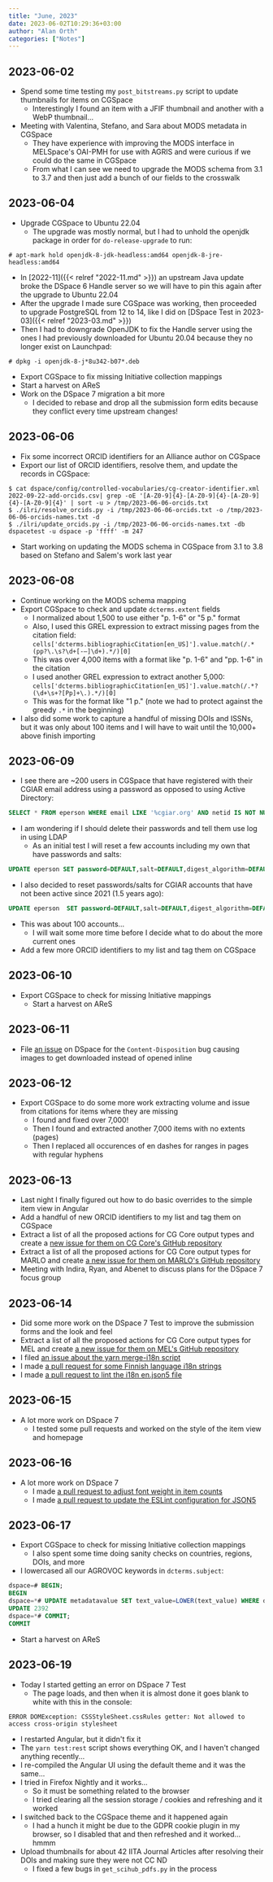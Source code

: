 ```yaml
---
title: "June, 2023"
date: 2023-06-02T10:29:36+03:00
author: "Alan Orth"
categories: ["Notes"]
---
```


## 2023-06-02

- Spend some time testing my `post_bitstreams.py` script to update thumbnails for items on CGSpace
  - Interestingly I found an item with a JFIF thumbnail and another with a WebP thumbnail...
- Meeting with Valentina, Stefano, and Sara about MODS metadata in CGSpace
  - They have experience with improving the MODS interface in MELSpace's OAI-PMH for use with AGRIS and were curious if we could do the same in CGSpace
  - From what I can see we need to upgrade the MODS schema from 3.1 to 3.7 and then just add a bunch of our fields to the crosswalk

<!--more-->

## 2023-06-04

- Upgrade CGSpace to Ubuntu 22.04
  - The upgrade was mostly normal, but I had to unhold the openjdk package in order for `do-release-upgrade` to run:

```console
# apt-mark hold openjdk-8-jdk-headless:amd64 openjdk-8-jre-headless:amd64
```

- In [2022-11]({{< relref "2022-11.md" >}}) an upstream Java update broke the DSpace 6 Handle server so we will have to pin this again after the upgrade to Ubuntu 22.04
- After the upgrade I made sure CGSpace was working, then proceeded to upgrade PostgreSQL from 12 to 14, like I did on [DSpace Test in 2023-03]({{< relref "2023-03.md" >}})
- Then I had to downgrade OpenJDK to fix the Handle server using the ones I had previously downloaded for Ubuntu 20.04 because they no longer exist on Launchpad:

```console
# dpkg -i openjdk-8-j*8u342-b07*.deb
```

- Export CGSpace to fix missing Initiative collection mappings
- Start a harvest on AReS
- Work on the DSpace 7 migration a bit more
  - I decided to rebase and drop all the submission form edits because they conflict every time upstream changes!

## 2023-06-06

- Fix some incorrect ORCID identifiers for an Alliance author on CGSpace
- Export our list of ORCID identifiers, resolve them, and update the records in CGSpace:

```console
$ cat dspace/config/controlled-vocabularies/cg-creator-identifier.xml 2022-09-22-add-orcids.csv| grep -oE '[A-Z0-9]{4}-[A-Z0-9]{4}-[A-Z0-9]{4}-[A-Z0-9]{4}' | sort -u > /tmp/2023-06-06-orcids.txt
$ ./ilri/resolve_orcids.py -i /tmp/2023-06-06-orcids.txt -o /tmp/2023-06-06-orcids-names.txt -d
$ ./ilri/update_orcids.py -i /tmp/2023-06-06-orcids-names.txt -db dspacetest -u dspace -p 'ffff' -m 247
```

- Start working on updating the MODS schema in CGSpace from 3.1 to 3.8 based on Stefano and Salem's work last year

## 2023-06-08

- Continue working on the MODS schema mapping
- Export CGSpace to check and update `dcterms.extent` fields
  - I normalized about 1,500 to use either "p. 1-6" or "5 p." format
  - Also, I used this GREL expression to extract missing pages from the citation field: `cells['dcterms.bibliographicCitation[en_US]'].value.match(/.*(pp?\.\s?\d+[-–]\d+).*/)[0]`
  - This was over 4,000 items with a format like "p. 1-6" and "pp. 1-6" in the citation
  - I used another GREL expression to extract another 5,000: `cells['dcterms.bibliographicCitation[en_US]'].value.match(/.*?(\d+\s+?[Pp]+\.).*/)[0]`
  - This was for the format like "1 p." (note we had to protect against the greedy `.*` in the beginning)
- I also did some work to capture a handful of missing DOIs and ISSNs, but it was only about 100 items and I will have to wait until the 10,000+ above finish importing

## 2023-06-09

- I see there are ~200 users in CGSpace that have registered with their CGIAR email address using a password as opposed to using Active Directory:

```sql
SELECT * FROM eperson WHERE email LIKE '%cgiar.org' AND netid IS NOT NULL AND password IS NOT NULL;
```

- I am wondering if I should delete their passwords and tell them use log in using LDAP
  - As an initial test I will reset a few accounts including my own that have passwords and salts:

```sql
UPDATE eperson SET password=DEFAULT,salt=DEFAULT,digest_algorithm=DEFAULT WHERE netid IN ('axxxx', 'axxxx', 'bxxxx');
```

- I also decided to reset passwords/salts for CGIAR accounts that have not been active since 2021 (1.5 years ago):

```sql
UPDATE eperson  SET password=DEFAULT,salt=DEFAULT,digest_algorithm=DEFAULT WHERE email LIKE '%cgiar.org' AND netid IS NOT NULL AND password IS NOT NULL AND salt IS NOT NULL AND last_active < '2022-01-01'::date;
```

- This was about 100 accounts...
  - I will wait some more time before I decide what to do about the more current ones
- Add a few more ORCID identifiers to my list and tag them on CGSpace

## 2023-06-10

- Export CGSpace to check for missing Initiative mappings
  - Start a harvest on AReS

## 2023-06-11

- File [an issue](https://github.com/DSpace/DSpace/issues/8900) on DSpace for the `Content-Disposition` bug causing images to get downloaded instead of opened inline

## 2023-06-12

- Export CGSpace to do some more work extracting volume and issue from citations for items where they are missing
  - I found and fixed over 7,000!
  - Then I found and extracted another 7,000 items with no extents (pages)
  - Then I replaced all occurences of en dashes for ranges in pages with regular hyphens

## 2023-06-13

- Last night I finally figured out how to do basic overrides to the simple item view in Angular
- Add a handful of new ORCID identifiers to my list and tag them on CGSpace
- Extract a list of all the proposed actions for CG Core output types and create a [new issue for them on CG Core's GitHub repository](https://github.com/AgriculturalSemantics/cg-core/issues/45)
- Extract a list of all the proposed actions for CG Core output types for MARLO and create [a new issue for them on MARLO's GitHub repository](https://github.com/CCAFS/MARLO/issues/2479)
- Meeting with Indira, Ryan, and Abenet to discuss plans for the DSpace 7 focus group

## 2023-06-14

- Did some more work on the DSpace 7 Test to improve the submission forms and the look and feel
- Extract a list of all the proposed actions for CG Core output types for MEL and create [a new issue for them on MEL's GitHub repository](https://github.com/CodeObia/MEL/issues/11216)
- I filed [an issue about the yarn merge-i18n script](https://github.com/DSpace/dspace-angular/issues/2309)
- I made [a pull request for some Finnish language i18n strings](https://github.com/DSpace/dspace-angular/pull/2306)
- I made [a pull request to lint the i18n en.json5 file](https://github.com/DSpace/dspace-angular/pull/2306)

## 2023-06-15

- A lot more work on DSpace 7
  - I tested some pull requests and worked on the style of the item view and homepage

## 2023-06-16

- A lot more work on DSpace 7
  - I made [a pull request to adjust font weight in item counts ](https://github.com/DSpace/dspace-angular/pull/2316)
  - I made [a pull request to update the ESLint configuration for JSON5](https://github.com/DSpace/dspace-angular/pull/2317)

## 2023-06-17

- Export CGSpace to check for missing Initiative collection mappings
  - I also spent some time doing sanity checks on countries, regions, DOIs, and more
- I lowercased all our AGROVOC keywords in `dcterms.subject`:

```sql
dspace=# BEGIN;
BEGIN
dspace=*# UPDATE metadatavalue SET text_value=LOWER(text_value) WHERE dspace_object_id IN (SELECT uuid FROM item) AND metadata_field_id=187 AND text_value ~ '[[:upper:]]';
UPDATE 2392
dspace=*# COMMIT;
COMMIT
```

- Start a harvest on AReS

## 2023-06-19

- Today I started getting an error on DSpace 7 Test
  - The page loads, and then when it is almost done it goes blank to white with this in the console:

```console
ERROR DOMException: CSSStyleSheet.cssRules getter: Not allowed to access cross-origin stylesheet
```

- I restarted Angular, but it didn't fix it
- The `yarn test:rest` script shows everything OK, and I haven't changed anything recently...
- I re-compiled the Angular UI using the default theme and it was the same...
- I tried in Firefox Nightly and it works...
  - So it must be something related to the browser
  - I tried clearing all the session storage / cookies and refreshing and it worked
- I switched back to the CGSpace theme and it happened again
  - I had a hunch it might be due to the GDPR cookie plugin in my browser, so I disabled that and then refreshed and it worked... hmmm
- Upload thumbnails for about 42 IITA Journal Articles after resolving their DOIs and making sure they were not CC ND
  - I fixed a few bugs in `get_scihub_pdfs.py` in the process

<!-- vim: set sw=2 ts=2: -->
